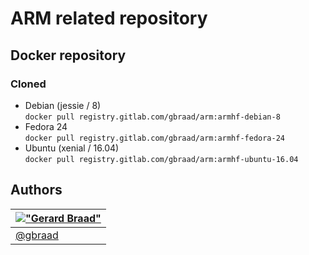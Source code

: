 ARM related repository
======================


Docker repository
-----------------


### Cloned

  * Debian (jessie / 8)  
    `docker pull registry.gitlab.com/gbraad/arm:armhf-debian-8`
  * Fedora 24  
    `docker pull registry.gitlab.com/gbraad/arm:armhf-fedora-24`
  * Ubuntu (xenial / 16.04)  
    `docker pull registry.gitlab.com/gbraad/arm:armhf-ubuntu-16.04`


Authors
-------

| [!["Gerard Braad"](http://gravatar.com/avatar/e466994eea3c2a1672564e45aca844d0.png?s=60)](http://gbraad.nl "Gerard Braad <me@gbraad.nl>") |
|---|
| [@gbraad](https://twitter.com/gbraad)  |

